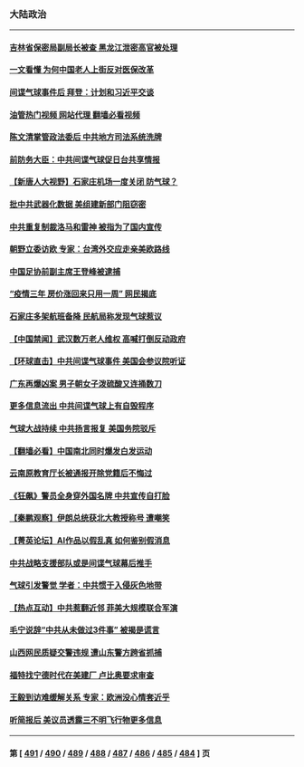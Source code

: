 ### 大陆政治
---
#### [吉林省保密局副局长被查 黑龙江泄密高官被处理](../../pages/ncid277/n13931416.md?02170845) 
#### [一文看懂 为何中国老人上街反对医保改革](../../pages/ncid277/n13931398.md?02170845) 
#### [间谍气球事件后 拜登：计划和习近平交谈](../../pages/ncid277/n13931431.md?02170845) 
#### [油管热门视频 网站代理 翻墙必看视频](http://138.2.39.72:81/youtube.html?epic-marker?02170845)
#### [陈文清掌管政法委后 中共地方司法系统洗牌](../../pages/ncid277/n13931456.md?02170845) 
#### [前防务大臣：中共间谍气球促日台共享情报](../../pages/ncid277/n13931413.md?02170845) 
#### [【新唐人大视野】石家庄机场一度关闭 防气球？](../../pages/ncid277/n13931344.md?02170845) 
#### [批中共武器化数据 美组建新部门阻窃密](../../pages/ncid277/n13931394.md?02170845) 
#### [中共重复制裁洛马和雷神 被指为了国内宣传](../../pages/ncid277/n13931243.md?02170845) 
#### [朝野立委访欧 专家：台湾外交应走亲美欧路线](../../pages/ncid277/n13930852.md?02170845) 
#### [中国足协前副主席王登峰被逮捕](../../pages/ncid277/n13931141.md?02170845) 
#### [“疫情三年 房价涨回来只用一周” 网民揭底](../../pages/ncid277/n13931080.md?02170845) 
#### [石家庄多架航班备降 民航局称发现气球惹议](../../pages/ncid277/n13931142.md?02170845) 
#### [【中国禁闻】武汉数万老人维权 高喊打倒反动政府](../../pages/ncid277/n13930677.md?02170845) 
#### [【环球直击】中共间谍气球事件 美国会参议院听证](../../pages/ncid277/n13930672.md?02170845) 
#### [广东再爆凶案 男子朝女子泼硫酸又连捅数刀](../../pages/ncid277/n13931032.md?02170845) 
#### [更多信息流出 中共间谍气球上有自毁程序](../../pages/ncid277/n13930827.md?02170845) 
#### [气球大战持续 中共扬言报复 美国务院驳斥](../../pages/ncid277/n13930795.md?02170845) 
#### [【翻墙必看】中国南北同时爆发白发运动](../../pages/ncid277/n13930757.md?02170845) 
#### [云南原教育厅长被通报开除党籍后不悔过](../../pages/ncid277/n13930653.md?02170845) 
#### [《狂飙》警员全身穿外国名牌 中共宣传自打脸](../../pages/ncid277/n13930628.md?02170845) 
#### [【秦鹏观察】伊朗总统获北大教授称号 遭嘲笑](../../pages/ncid277/n13930695.md?02170845) 
#### [【菁英论坛】AI作品以假乱真 如何鉴别假消息](../../pages/ncid277/n13930682.md?02170845) 
#### [中共战略支援部队或是间谍气球幕后推手](../../pages/ncid277/n13930666.md?02170845) 
#### [气球引发警觉 学者：中共惯于入侵灰色地带](../../pages/ncid277/n13930514.md?02170845) 
#### [【热点互动】中共惹翻近邻 菲美大规模联合军演](../../pages/ncid277/n13930690.md?02170845) 
#### [毛宁说辞“中共从未做过3件事” 被揭是谎言](../../pages/ncid277/n13930579.md?02170845) 
#### [山西网民质疑交警违规 遭山东警方跨省抓捕](../../pages/ncid277/n13930609.md?02170845) 
#### [福特找宁德时代在美建厂 卢比奥要求审查](../../pages/ncid277/n13930626.md?02170845) 
#### [王毅到访难缓解关系 专家：欧洲没心情套近乎](../../pages/ncid277/n13930533.md?02170845) 
#### [听简报后 美议员透露三不明飞行物更多信息](../../pages/ncid277/n13930580.md?02170845) 

---
#### 第 [ [491](./491.md?02170845) / [490](./490.md?02170845) / [489](./489.md?02170845) / [488](./488.md?02170845) / [487](./487.md?02170845) / [486](./486.md?02170845) / [485](./485.md?02170845) / [484](./484.md?02170845) ] 页
